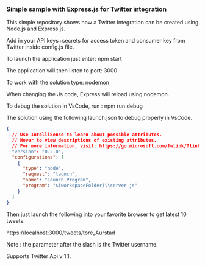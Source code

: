 ### Simple sample with Express.js for Twitter integration

This simple repository shows how a Twitter integration can be created using Node.js and Express.js.

Add in your API keys+secrets for access token and consumer key from Twitter inside config.js file.

To launch the application just enter:
npm start

The application will then listen to port: 3000

To work with the solution type:
nodemon

When changing the Js code, Express will reload using nodemon.

To debug the solution in VsCode, run :
npm run debug

The solution using the following launch.json to debug properly in VsCode.

```json
{
  // Use IntelliSense to learn about possible attributes.
  // Hover to view descriptions of existing attributes.
  // For more information, visit: https://go.microsoft.com/fwlink/?linkid=830387
  "version": "0.2.0",
  "configurations": [
    {
      "type": "node",
      "request": "launch",
      "name": "Launch Program",
      "program": "${workspaceFolder}\\server.js"
    }
  ]
}
```

Then just launch the following into your favorite browser to get latest 10 tweets.

https://localhost:3000/tweets/tore_Aurstad

Note : the parameter after the slash is the Twitter username.

Supports Twitter Api v 1.1.
